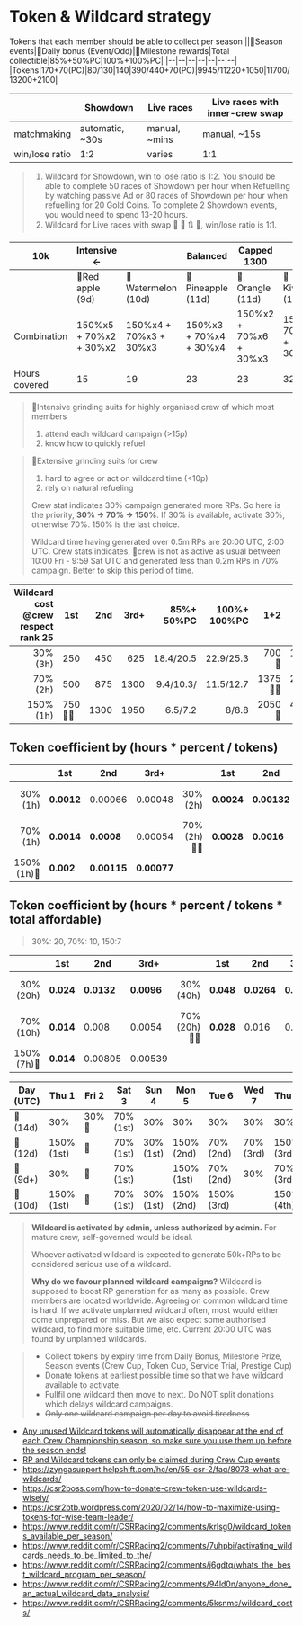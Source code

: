 # Token & Wildcard strategy
Tokens that each member should be able to collect per season
||&#x1F4D8;Season events|&#x1F4D9;Daily bonus (Event/Odd)|&#x1F4D7;Milestone rewards|Total collectible|85%+50%PC|100%+100%PC|
|--|--|--|--|--|--|--|
|Tokens|170+70(PC)|80/130|140|390/440+70(PC)|9945/11220+1050|11700/13200+2100|

||Showdown|Live races|Live races with inner-crew swap|
|--|--|--|--|
|matchmaking|automatic, ~30s|manual, ~mins|manual, ~15s|
|win/lose ratio|1:2|varies|1:1|

> 1. Wildcard for Showdown, win to lose ratio is 1:2. You should be able to complete 50 races of Showdown per hour when Refuelling by watching passive Ad or 80 races of Showdown per hour when refuelling for 20 Gold Coins. To complete 2 Showdown events, you would need to spend 13-20 hours.
> 2. Wildcard for Live races with swap &#x1F501; &#x1F502; &#x1F503; &#x1F504;, win/lose ratio is 1:1.

|10k|Intensive <-||Balanced|Capped 1300||-> Extensive|
|--|--|--|--|--|--|--|
||&#x1F34E;Red apple (9d)|🍉Watermelon (10d)|🍍Pineapple (11d)|&#x1F34A;Orangle (11d)|🥝Kiwifruit (13d)|&#x1F34F;Green apple (14d)|
|Combination|150%x5 + 70%x2 + 30%x2|150%x4 + 70%x3 + 30%x3|150%x3 + 70%x4 + 30%x4|150%x2 + 70%x6 + 30%x3|150% + 70%x5 + 30%x7|150% + 70%x2 + 30%x13|
|Hours covered|15|19|23|23|32|44|

> &#x1F34E;Intensive grinding suits for highly organised crew of which most members
> 1. attend each wildcard campaign (>15p)
> 2. know how to quickly refuel

> &#x1F34F;Extensive grinding suits for crew
> 1. hard to agree or act on wildcard time (<10p)
> 2. rely on natural refueling
>
> Crew stat indicates 30% campaign generated more RPs. So here is the priority, **30% -> 70% -> 150%**. If 30% is available, activate 30%, otherwise 70%. 150% is the last choice.
> 
> Wildcard time having generated over 0.5m RPs are 20:00 UTC, 2:00 UTC. Crew stats indicates, &#x1F6AB;crew is not as active as usual between 10:00 Fri - 9:59 Sat UTC and generated less than 0.2m RPs in 70% campaign. Better to skip this period of time.

|Wildcard cost @crew respect rank 25|1st|2nd|3rd+|85%+ 50%PC|100%+ 100%PC|1+2|+3|+4|+5|+6|+7|+*|
|-:|--|--:|--:|--:|--:|--:|:-:|:-:|--|:-:|--|:-:|
|30% (3h)|250|450|625|18.4/20.5|22.9/25.3|700&#x1F34E;|1325🍉&#x1F34A;|1950&#x1F34D;|2575|3200|3825🥝|&#x1F34F;|
|70% (2h)|500|875|1300|9.4/10.3/|11.5/12.7|1375&#x1F34E;&#x1F34F;|2675🍉|3975&#x1F34D;|5275🥝|6575&#x1F34A;|7875||
|150% (1h)|750&#x1F34F;🥝|1300|1950|6.5/7.2|8/8.8|2050&#x1F34A;|4000&#x1F34D;|5950🍉|7900&#x1F34E;|9850|11800|

## Token coefficient by (hours * percent / tokens)
||1st|2nd|3rd+||1st|2nd|3rd+||1st|2nd|3rd+|
|--:|---|---|---|--:|---|---|---|--:|---|---|---|
|30%(1h)|**0.0012**|0.00066|0.00048|30%(2h)|**0.0024**|**0.00132**|0.00096|30%(3h)&#x1F34F;|**0.0036**|**0.00198**|**0.00144**|
|70%(1h)|**0.0014**|**0.0008**|0.00054|70%(2h)&#x1F34A;&#x1F34D;|**0.0028**|**0.0016**|**0.00108**|
|150%(1h)&#x1F34E;|**0.002**|**0.00115**|**0.00077**|||||||||

## Token coefficient by (hours * percent / tokens * total affordable)
> 30%: 20, 70%: 10, 150:7

||1st|2nd|3rd+||1st|2nd|3rd+||1st|2nd|3rd+|
|--:|---|---|---|--:|---|---|---|--:|---|---|---|
|30%(20h)|**0.024**|**0.0132**|**0.0096**|30%(40h)|**0.048**|**0.0264**|**0.0192**|30%(60h)&#x1F34F;|**0.072**|**0.0396**|**0.0288**|
|70%(10h)|**0.014**|0.008|0.0054|70%(20h)&#x1F34A;&#x1F34D;|**0.028**|0.016|0.0108|
|150%(7h)&#x1F34E;|**0.014**|0.00805|0.00539|||||||||

|Day (UTC)|Thu 1|Fri 2|Sat 3|Sun 4|Mon 5|Tue 6|Wed 7|Thu 8|Fri 9|Sat 10|Sun 11|Mon 12|Tue 13|Wed 14|
|--|--|--|--|--|--|--|--|--|--|--|--|--|--|--|
|&#x1F34F;(14d)|30%|30%&#x1F6AB;|70% (1st)|30%|30%|30%|30%|30%|30%&#x1F6AB;|70% (2nd)|30%|30%|150%|30%|
|&#x1F34D;(12d)|150% (1st)|&#x1F6AB;|70% (1st)|30% (1st)|150% (2nd)|70% (2nd)|70% (3rd)|150% (3rd)|&#x1F6AB;|70% (4th)|30% (2nd)|70% (5th)|70% (6th)|30% (3rd)|
|&#x1F34A;(9d+)|30%|&#x1F6AB;|70% (1st)||150% (1st)|70% (2nd)|30%|70% (3rd)|&#x1F6AB;|30%||70% (4th)|150% (2nd)||
|&#x1F34E;(10d)|150% (1st)|&#x1F6AB;|70% (1st)|30% (1st)|150% (2nd)|150% (3rd)||150% (4th)|&#x1F6AB;|70% (2nd)|30% (2nd)|150% (5th)|150% (6th)||

> **Wildcard is activated by admin, unless authorized by admin.** For mature crew, self-governed would be ideal.
>
> Whoever activated wildcard is expected to generate 50k+RPs to be considered serious use of a wildcard.
>
> **Why do we favour planned wildcard campaigns?**
> Wildcard is supposed to boost RP generation for as many as possible. Crew members are located worldwide. Agreeing on common wildcard time is hard.
> If we activate unplanned wildcard often, most would either come unprepared or miss. 
> But we also expect some authorised wildcard, to find more suitable time, etc. Current 20:00 UTC was found by unplanned wildcards.

> - Collect tokens by expiry time from Daily Bonus, Milestone Prize, Season events (Crew Cup, Token Cup, Service Trial, Prestige Cup)
> - Donate tokens at earliest possible time so that we have wildcard available to activate.
> - Fullfil one wildcard then move to next. Do NOT split donations which delays wildcard campaigns.
> - ~~Only one wildcard campaign per day to avoid tiredness~~

- [Any unused Wildcard tokens will automatically disappear at the end of each Crew Championship season, so make sure you use them up before the season ends!](https://zyngasupport.helpshift.com/hc/en/55-csr-2/faq/8074-what-happens-to-my-wildcard-tokens-at-the-end-of-the-crew-championship-season/)
- [RP and Wildcard tokens can only be claimed during Crew Cup events](https://www.tumblr.com/csrracingofficial/178448763240/the-player-inbox-explained)
- https://zyngasupport.helpshift.com/hc/en/55-csr-2/faq/8073-what-are-wildcards/
- https://csr2boss.com/how-to-donate-crew-token-use-wildcards-wisely/
- https://csr2btb.wordpress.com/2020/02/14/how-to-maximize-using-tokens-for-wise-team-leader/
- https://www.reddit.com/r/CSRRacing2/comments/krlsg0/wildcard_tokens_available_per_season/
- https://www.reddit.com/r/CSRRacing2/comments/7uhpbi/activating_wildcards_needs_to_be_limited_to_the/
- https://www.reddit.com/r/CSRRacing2/comments/j6gdtq/whats_the_best_wildcard_program_per_season/
- https://www.reddit.com/r/CSRRacing2/comments/94ld0n/anyone_done_an_actual_wildcard_data_analysis/
- https://www.reddit.com/r/CSRRacing2/comments/5ksnmc/wildcard_costs/
